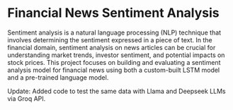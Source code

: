 # Financial News Sentiment Analysis
Sentiment analysis is a natural language processing (NLP) technique that involves determining the sentiment expressed in a piece of text. In the financial domain, sentiment analysis on news articles can be crucial for understanding market trends, investor sentiment, and potential impacts on stock prices. This project focuses on building and evaluating a sentiment analysis model for financial news using both a custom-built LSTM model and a pre-trained language model.

Update: Added code to test the same data with Llama and Deepseek LLMs via Groq API.
